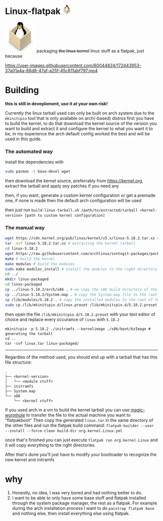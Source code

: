 # Linux-flatpak <img src="https://github.com/axtloss/Linux-flatpak/blob/main/linux-flatpak.png?raw=true" height=30 width=30>
<img src="https://github.com/axtloss/Linux-flatpak/blob/main/linux-flatpak.png?raw=true" height=100 width=100>
packaging <del>the linux kernel</del> linux stuff as a flatpak, just because

https://user-images.githubusercontent.com/60044824/172443953-37a01a4a-66d8-47af-a25f-45c811abf797.mp4


# Building
__this is still in deveploment, use it at your own risk!__

Currently the linux tarball used can only be built on arch system due to the `mkinitcpio` tool that is only available on arch(-based) distros
first you have to build the kernel, to do that download the kernel source of the version you want to build and extract it and configure the kernel to what you want it to be, in my experience the arch default config worked the best and will be used in this guide.

### The automated way
install the dependencies with
```bash
sudo pacman -S base-devel wget
```
then download the kernel source, preferrably from https://kernel.org, extract the tarball and apply any patches if you need any

then, if you want, generate a custom kernel configuration or get a premade one, if none is made then the default arch configuration will be used

then just run `build-linux-tarball.sh /path/to/extracted/tarball <kernel-version> [path to custom kernel configuration]`

### The manual way

```bash
wget https://cdn.kernel.org/pub/linux/kernel/v5.x/linux-5.18.2.tar.xz #we grab the kernel source of linux-5.18.2 from kernel.org
tar -xvf linux-5.18.2.tar.xz # extracting the kernel tarball
cd linux-5.18.2
wget https://raw.githubusercontent.com/archlinux/svntogit-packages/packages/linux/trunk/config # downloading the arch config, skip this part if you have a custom kernel config
make # build the kernel
make modules # build the modules
sudo make modules_install # install the modules to the right directory
cd ../
mkdir linux-packaged
cd linux-packaged
cp ../linux-5.18.2/arch/x86 . # we copy the x86 build directory of the kernel source tree, this is the default for x86_64
cp ../linux-5.18.2/System.map . # copy the System.map file to the root of the kernel tarball
cp /lib/modules/5.18.2 . # copy the installed modules to the root of the kernel tarball
sudo cp /lib/mkinitcpio.d/linux.preset /lib/mkinitcpio.d/5.18.2.preset
```
then open the file `/lib/mkinitcpio.d/5.18.2.preset` with your text editor of choice and replace every occurance of `linux` with `5.18.2`
```
mkinitcpio -p 5.18.2 ./initramfs --kernelimage ./x86/boot/bzImage # generating the tarball
cd ..
tar -cvf linux.tar linux-packaged/
```

---
Regardles of the method used, you should end up with a tarball that has this file structure:
```
.
├── <kernel-version>
│   └── <module stuff>
├── initramfs
├── System.map
└── x86
    └── <kernel stuff>
```

If you used arch in a vm to build the kernel tarball you can use [magic-wormhole](https://github.com/magic-wormhole/magic-wormhole) to transfer the file to the actual machine you want to "flatpakboot"
Then copy the generated `linux.tar` in the same directory of the other files and run the flatpak build command:
`flatpak-builder --user --install --force-clean build-dir org.kernel.Linux.yml`

once that's finished you can just execute `flatpak run org.kernel.Linux` and it will copy everything to the right directories.

After that's done you'll just have to modify your bootloader to recognize the new kernel and initramfs

# why
1) Honestly, no idea, I was very bored and had nothing better to do.
2) I want to be able to only have some base stuff and flatpak installed through the system package manager, the rest as a flatpak. For example during the arch installation process I want to do `pacstrap flatpak base` and nothing else, then install everything else using flatpak.
